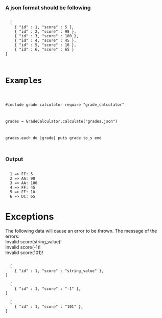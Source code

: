 <h3>A json format should be following</h3>


<code>
  [
    { "id" : 1, "score" : 5 },
    { "id" : 2, "score" : 98 },
    { "id" : 3, "score" : 100 },
    { "id" : 4, "score" : 45 },
    { "id" : 5, "score" : 10 },
    { "id" : 6, "score" : 65 }
]
</code>

<code>

<h1>Examples</h1>
  
#include grade calculator
require "grade_calculator"
  
grades = GradeCalculator.calculate("grades.json")
  
grades.each do |grade|
      puts grade.to_s
end

</code>

<h3>Output</h3>

<code>
  1 => FF: 5
  2 => AA: 98
  3 => AA: 100
  4 => FF: 45
  5 => FF: 10
  6 => DC: 65
</code>


<h1>Exceptions</h1>

<p>
  The following data will cause an error to be thrown.
  The message of the errors:
</br>
  Invalid score(string_value)!
</br>
  Invalid score(-1)!
</br>
  Invalid score(101)!
</p>
<code>
  [
    { "id" : 1, "score" : "string_value" },
]
</code>

<code>
  [
    { "id" : 1, "score" : "-1" },
]
</code>

<code>
  [
    { "id" : 1, "score" : "101" },
]
</code>


